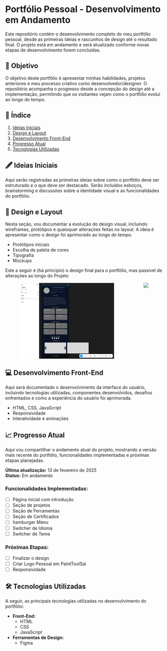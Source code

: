 # Portfólio Pessoal - Desenvolvimento em Andamento

Este repositório contém o desenvolvimento completo do meu portfólio pessoal, desde as primeiras ideias e rascunhos de design até o resultado final. O projeto está em andamento e será atualizado conforme novas etapas de desenvolvimento forem concluídas.

## 🚀 Objetivo

O objetivo deste portfólio é apresentar minhas habilidades, projetos anteriores e meu processo criativo como desenvolvedor/designer. O repositório acompanha o progresso desde a concepção do design até a implementação, permitindo que os visitantes vejam como o portfólio evolui ao longo do tempo.

## 📝 Índice

1. [Ideias Iniciais](#-ideias-iniciais)
2. [Design e Layout](#-design-e-layout)
3. [Desenvolvimento Front-End](#-desenvolvimento-front-end)
4. [Progresso Atual](#-progresso-atual)
5. [Tecnologias Utilizadas](#-tecnologias-utilizadas)


## 🖋️ Ideias Iniciais

Aqui serão registradas as primeiras ideias sobre como o portfólio deve ser estruturado e o que deve ser destacado. Serão incluídos esboços, brainstorming e discussões sobre a identidade visual e as funcionalidades do portfólio.

## 🎨 Design e Layout

Nesta seção, vou documentar a evolução do design visual, incluindo wireframes, protótipos e quaisquer alterações feitas no layout. A ideia é apresentar como o design foi aprimorado ao longo do tempo.

- Protótipos iniciais
- Escolha de paleta de cores
- Tipografia
- Mockups

 Este a seguir é (há principio) o design final para o portfólio, mas passivel de alterações ao longo do Projeto


<div style="display: flex; justify-content: space-around;">
  <img src="Readme-img/Design-1.PNG" width="300" />
  <img src=" width="300" />
</div>


## 💻 Desenvolvimento Front-End

Aqui será documentado o desenvolvimento da interface do usuário, incluindo tecnologias utilizadas, componentes desenvolvidos, desafios enfrentados e como a experiência do usuário foi aprimorada.

- HTML, CSS, JavaScript
- Responsividade
- Interatividade e animações

## 📈 Progresso Atual

Aqui vou compartilhar o andamento atual do projeto, mostrando a versão mais recente do portfólio, funcionalidades implementadas e próximas etapas planejadas.

**Última atualização:** 13 de fevereiro de 2025  
**Status:** Em andamento

### Funcionalidades Implementadas:
- [ ] Página inicial com introdução
- [ ] Seção de projetos 
- [ ] Seção de Ferramentas
- [ ] Seção de Certificados
- [ ] hamburger Menu
- [ ] Switcher de Idioma
- [ ] Switcher de Tema

### Próximas Etapas:
- [ ] Finalizar o design 
- [ ] Criar Logo Pessoal em PaintToolSai
- [ ] Responsividade

## 🛠️ Tecnologias Utilizadas

A seguir, as principais tecnologias utilizadas no desenvolvimento do portfólio:

- **Front-End:**
  - HTML
  - CSS
  - JavaScript
- **Ferramentas de Design:**
  - Figma
